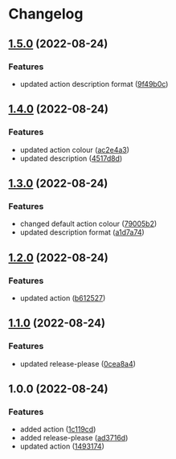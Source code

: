 # Changelog

## [1.5.0](https://github.com/SethCohen/github-release-to-discord/compare/v1.4.0...v1.5.0) (2022-08-24)


### Features

* updated action description format ([9f49b0c](https://github.com/SethCohen/github-release-to-discord/commit/9f49b0c9ab5de966ccc4af94863fbddd73bac884))

## [1.4.0](https://github.com/SethCohen/github-release-to-discord/compare/v1.3.0...v1.4.0) (2022-08-24)


### Features

* updated action colour ([ac2e4a3](https://github.com/SethCohen/github-release-to-discord/commit/ac2e4a38e2cad7e65dac53a1b4591fd46d65130d))
* updated description ([4517d8d](https://github.com/SethCohen/github-release-to-discord/commit/4517d8d0ec09c575248503c50ed25f15677f8f3d))

## [1.3.0](https://github.com/SethCohen/github-release-to-discord/compare/v1.2.0...v1.3.0) (2022-08-24)


### Features

* changed default action colour ([79005b2](https://github.com/SethCohen/github-release-to-discord/commit/79005b23fefce850957d37ba17ebb796dc81f6a1))
* updated description format ([a1d7a74](https://github.com/SethCohen/github-release-to-discord/commit/a1d7a74af90fcf8c00d341c8c665ca796b18c689))

## [1.2.0](https://github.com/SethCohen/github-release-to-discord/compare/v1.1.0...v1.2.0) (2022-08-24)


### Features

* updated action ([b612527](https://github.com/SethCohen/github-release-to-discord/commit/b6125273330075a9f4de3e58f2fc7f52d85d4691))

## [1.1.0](https://github.com/SethCohen/github-release-to-discord/compare/v1.0.0...v1.1.0) (2022-08-24)


### Features

* updated release-please ([0cea8a4](https://github.com/SethCohen/github-release-to-discord/commit/0cea8a493d5e12b1dc7414ecbed678f4671dda37))

## 1.0.0 (2022-08-24)


### Features

* added action ([1c119cd](https://github.com/SethCohen/github-release-to-discord/commit/1c119cd58075c88793119ece6edfed7b02d46ef7))
* added release-please ([ad3716d](https://github.com/SethCohen/github-release-to-discord/commit/ad3716d4380d5008666794374928b6a73734a371))
* updated action ([1493174](https://github.com/SethCohen/github-release-to-discord/commit/1493174a77435e53b6a8aea6afb4db0cbbf96d9f))
